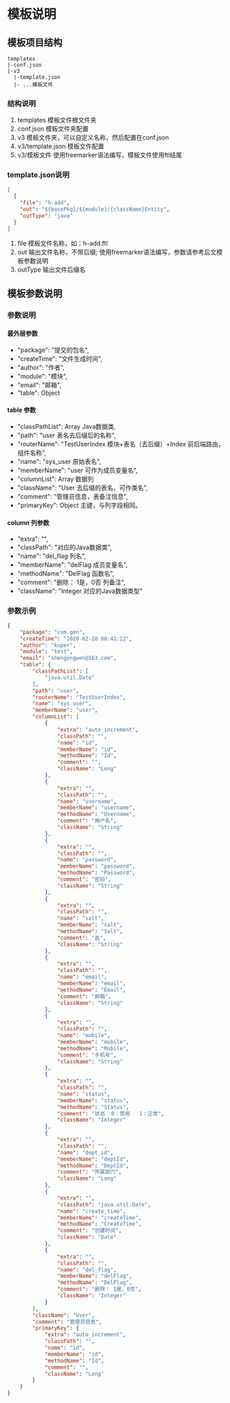 # 模板说明

## 模板项目结构
```shell script
templates
|-conf.json
|-v3
  |-template.json
  |- ...模板文件
```
### 结构说明
1. templates 模板文件根文件夹
2. conf.json 模板文件夹配置
1. v3 模板文件夹，可以自定义名称，然后配置在conf.json
1. v3/template.json 模板文件配置
1. v3/模板文件 使用freemarker语法编写，模板文件使用ftl结尾

### template.json说明
```json
[
  {
    "file": "h-add",
    "out": "${basePkg}/${module}/{className}Entity",
    "outType": "java"
  }
]
```
1. file 模板文件名称，如：h-add.ftl
1. out 输出文件名称，不带后缀; 使用freemarker语法编写，参数请参考后文模板参数说明
1. outType 输出文件后缀名

## 模板参数说明
### 参数说明
#### 最外层参数
* "package": "提交的包名",
* "createTime": "文件生成时间",
* "author": "作者",
* "module": "模块",
* "email": "邮箱",
* "table": Object 

#### table 参数
* "classPathList": Array Java数据类,
* "path": "user 表名去后缀后的名称",
* "routerName": "TestUserIndex 模块+表名（去后缀）+Index 前后端路由，组件名称",
* "name": "sys_user 原始表名",
* "memberName": "user 可作为成员变量名",
* "columnList": Array 数据列
* "className": "User 去后缀的表名，可作类名",
* "comment": "管理员信息，表备注信息",
* "primaryKey": Object 主键，与列字段相同。

#### column 列参数
* "extra": "",
* "classPath": "对应的Java数据类",
* "name": "del_flag 列名",
* "memberName": "delFlag 成员变量名",
* "methodName": "DelFlag 函数名",
* "comment": "删除： 1是，0否 列备注",
* "className": "Integer 对应的Java数据类型"


### 参数示例
```json
{
    "package": "com.gen",
    "createTime": "2020-02-28 00:41:22",
    "author": "kuper",
    "module": "test",
    "email": "shengongwen@163.com",
    "table": {
        "classPathList": [
            "java.util.Date"
        ],
        "path": "user",
        "routerName": "TestUserIndex",
        "name": "sys_user",
        "memberName": "user",
        "columnList": [
            {
                "extra": "auto_increment",
                "classPath": "",
                "name": "id",
                "memberName": "id",
                "methodName": "Id",
                "comment": "",
                "className": "Long"
            },
            {
                "extra": "",
                "classPath": "",
                "name": "username",
                "memberName": "username",
                "methodName": "Username",
                "comment": "用户名",
                "className": "String"
            },
            {
                "extra": "",
                "classPath": "",
                "name": "password",
                "memberName": "password",
                "methodName": "Password",
                "comment": "密码",
                "className": "String"
            },
            {
                "extra": "",
                "classPath": "",
                "name": "salt",
                "memberName": "salt",
                "methodName": "Salt",
                "comment": "盐",
                "className": "String"
            },
            {
                "extra": "",
                "classPath": "",
                "name": "email",
                "memberName": "email",
                "methodName": "Email",
                "comment": "邮箱",
                "className": "String"
            },
            {
                "extra": "",
                "classPath": "",
                "name": "mobile",
                "memberName": "mobile",
                "methodName": "Mobile",
                "comment": "手机号",
                "className": "String"
            },
            {
                "extra": "",
                "classPath": "",
                "name": "status",
                "memberName": "status",
                "methodName": "Status",
                "comment": "状态  0：禁用   1：正常",
                "className": "Integer"
            },
            {
                "extra": "",
                "classPath": "",
                "name": "dept_id",
                "memberName": "deptId",
                "methodName": "DeptId",
                "comment": "所属部门",
                "className": "Long"
            },
            {
                "extra": "",
                "classPath": "java.util.Date",
                "name": "create_time",
                "memberName": "createTime",
                "methodName": "CreateTime",
                "comment": "创建时间",
                "className": "Date"
            },
            {
                "extra": "",
                "classPath": "",
                "name": "del_flag",
                "memberName": "delFlag",
                "methodName": "DelFlag",
                "comment": "删除： 1是，0否",
                "className": "Integer"
            }
        ],
        "className": "User",
        "comment": "管理员信息",
        "primaryKey": {
            "extra": "auto_increment",
            "classPath": "",
            "name": "id",
            "memberName": "id",
            "methodName": "Id",
            "comment": "",
            "className": "Long"
        }
    }
}
```